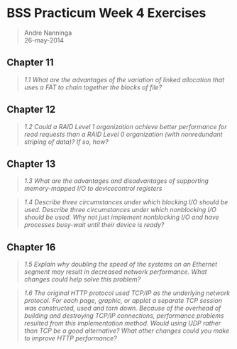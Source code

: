 # BSS Practicum Week 4 Exercises

> Andre Nanninga  
> 26-may-2014

## Chapter 11

> _1.1 What are the advantages of the variation of linked allocation that uses a FAT to chain together the blocks of file?_

## Chapter 12

> _1.2 Could a RAID Level 1 organization achieve better performance for read requests than a RAID Level 0 organization (with nonredundant striping of data)? If so, how?_

## Chapter  13

> _1.3 What are the advantages and disadvantages of supporting memory-mapped I/O to devicecontrol registers_

> _1.4 Describe three circumstances under which blocking I/O should be used. Describe three circumstances under which nonblocking I/O should be used. Why not just implement nonblocking I/O and have processes busy-wait until their device is ready?_

## Chapter 16

> _1.5 Explain why doubling the speed of the systems on an Ethernet segment may result in decreased network performance. What changes could help solve this problem?_

> _1.6 The original HTTP protocol used TCP/IP as the underlying network protocol. For each page, graphic, or applet a separate TCP session was constructed, used and torn down. Because of the overhead of building and destroying TCP/IP connections, performance problems resulted from this implementation method. Would using UDP rather than TCP be a good alternative? What other changes could you make to improve HTTP performance?_